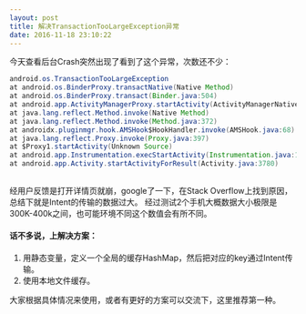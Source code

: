 ```yaml
---
layout: post
title: 解决TransactionTooLargeException异常
date: 2016-11-18 23:10:22
---
```

今天查看后台Crash突然出现了看到了这个异常，次数还不少：

```java
android.os.TransactionTooLargeException
at android.os.BinderProxy.transactNative(Native Method)
at android.os.BinderProxy.transact(Binder.java:504)
at android.app.ActivityManagerProxy.startActivity(ActivityManagerNative.java:2487)
at java.lang.reflect.Method.invoke(Native Method)
at java.lang.reflect.Method.invoke(Method.java:372)
at androidx.pluginmgr.hook.AMSHook$HookHandler.invoke(AMSHook.java:68)
at java.lang.reflect.Proxy.invoke(Proxy.java:397)
at $Proxy1.startActivity(Unknown Source)
at android.app.Instrumentation.execStartActivity(Instrumentation.java:1491)
at android.app.Activity.startActivityForResult(Activity.java:3780)
  
```

经用户反馈是打开详情页就崩，google了一下，在Stack Overflow上找到原因，总结下就是Intent的传输的数据过大。
经过测试2个手机大概数据大小极限是300K-400k之间，也可能环境不同这个数值会有所不同。

#### 话不多说，上解决方案：
1. 用静态变量，定义一个全局的缓存HashMap，然后把对应的key通过Intent传输。
2. 使用本地文件缓存。

大家根据具体情况来使用，或者有更好的方案可以交流下，这里推荐第一种。